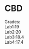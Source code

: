 # CBD

Grades: <br>
            Lab1:19 <br>
            Lab2:20 <br>
            Lab3:18.4 <br>
            Lab4:17.4 <br>
